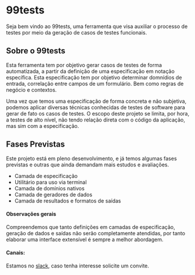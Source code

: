 # 99tests

Seja bem vindo ao 99tests, uma ferramenta que visa auxiliar o processo de testes por meio da geração
de casos de testes funcionais.

## Sobre o 99tests
Esta ferramenta tem por objetivo gerar casos de testes de forma automatizada, a partir da definição de uma especificação
em notação específica. Esta especificação tem por objetivo determinar domnídios de entrada, correlação entre campos de um 
formulário. Bem como regras de negócio e contextos.

Uma vez que temos uma especificação de forma concreta e não subjetiva, podemos aplicar diversas técnicas conhecidas de 
testes de software para gerar de fato os casos de testes. O escopo deste projeto se limita, por hora, a testes de 
alto nível, não tendo relação direta com o código da aplicação, mas sim com a especificação.

## Fases Previstas
Este projeto está em pleno desenvolvimento, e já temos algumas fases previstas e outras que ainda demandam mais
estudos e avaliações.
- Camada de especificação
- Utilitário para uso via terminal
- Camada de domínios nativos
- Camada de geradores de dados
- Camada de resultados e formatos de saídas

#### Observações gerais
Compreendemos que tanto definições em camadas de especificação, geração de dados e saídas não serão completamente
atendidas, por tanto elaborar uma interface extensível é sempre a melhor abordagem.

#### Canais:
Estamos no [slack](https://99testsgroup.slack.com), caso tenha interesse solicite um convite.